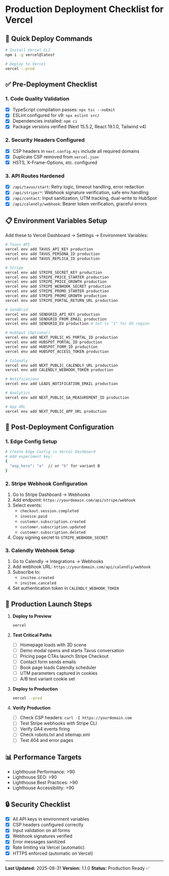 # Production Deployment Checklist for Vercel

## 🚀 Quick Deploy Commands

```bash
# Install Vercel CLI
npm i -g vercel@latest

# Deploy to Vercel
vercel --prod
```

## ✅ Pre-Deployment Checklist

### 1. Code Quality Validation
- [x] TypeScript compilation passes: `npx tsc --noEmit`
- [x] ESLint configured for v9: `npx eslint src/`
- [x] Dependencies installed: `npm ci`
- [x] Package versions verified (Next 15.5.2, React 19.1.0, Tailwind v4)

### 2. Security Headers Configured
- [x] CSP headers in `next.config.mjs` include all required domains
- [x] Duplicate CSP removed from `vercel.json`
- [x] HSTS, X-Frame-Options, etc. configured

### 3. API Routes Hardened
- [x] `/api/tavus/start`: Retry logic, timeout handling, error redaction
- [x] `/api/stripe/*`: Webhook signature verification, safe env handling
- [x] `/api/contact`: Input sanitization, UTM tracking, dual-write to HubSpot
- [x] `/api/calendly/webhook`: Bearer token verification, graceful errors

## 📋 Environment Variables Setup

Add these to Vercel Dashboard → Settings → Environment Variables:

```bash
# Tavus API
vercel env add TAVUS_API_KEY production
vercel env add TAVUS_PERSONA_ID production
vercel env add TAVUS_REPLICA_ID production

# Stripe
vercel env add STRIPE_SECRET_KEY production
vercel env add STRIPE_PRICE_STARTER production
vercel env add STRIPE_PRICE_GROWTH production
vercel env add STRIPE_WEBHOOK_SECRET production
vercel env add STRIPE_PROMO_STARTER production
vercel env add STRIPE_PROMO_GROWTH production
vercel env add STRIPE_PORTAL_RETURN_URL production

# SendGrid
vercel env add SENDGRID_API_KEY production
vercel env add SENDGRID_FROM_EMAIL production
vercel env add SENDGRID_EU production # Set to "1" for EU region

# HubSpot (Optional)
vercel env add NEXT_PUBLIC_HS_PORTAL_ID production
vercel env add HUBSPOT_PORTAL_ID production
vercel env add HUBSPOT_FORM_ID production
vercel env add HUBSPOT_ACCESS_TOKEN production

# Calendly
vercel env add NEXT_PUBLIC_CALENDLY_URL production
vercel env add CALENDLY_WEBHOOK_TOKEN production

# Notifications
vercel env add LEADS_NOTIFICATION_EMAIL production

# Analytics
vercel env add NEXT_PUBLIC_GA_MEASUREMENT_ID production

# App URL
vercel env add NEXT_PUBLIC_APP_URL production
```

## 🔧 Post-Deployment Configuration

### 1. Edge Config Setup
```bash
# Create Edge Config in Vercel Dashboard
# Add experiment key:
{
  "exp_hero": "a"  // or "b" for variant B
}
```

### 2. Stripe Webhook Configuration
1. Go to Stripe Dashboard → Webhooks
2. Add endpoint: `https://yourdomain.com/api/stripe/webhook`
3. Select events:
   - `checkout.session.completed`
   - `invoice.paid`
   - `customer.subscription.created`
   - `customer.subscription.updated`
   - `customer.subscription.deleted`
4. Copy signing secret to `STRIPE_WEBHOOK_SECRET`

### 3. Calendly Webhook Setup
1. Go to Calendly → Integrations → Webhooks
2. Add webhook URL: `https://yourdomain.com/api/calendly/webhook`
3. Subscribe to:
   - `invitee.created`
   - `invitee.canceled`
4. Set authentication token in `CALENDLY_WEBHOOK_TOKEN`

## 🎯 Production Launch Steps

1. **Deploy to Preview**
   ```bash
   vercel
   ```

2. **Test Critical Paths**
   - [ ] Homepage loads with 3D scene
   - [ ] Demo modal opens and starts Tavus conversation
   - [ ] Pricing page CTAs launch Stripe Checkout
   - [ ] Contact form sends emails
   - [ ] Book page loads Calendly scheduler
   - [ ] UTM parameters captured in cookies
   - [ ] A/B test variant cookie set

3. **Deploy to Production**
   ```bash
   vercel --prod
   ```

4. **Verify Production**
   - [ ] Check CSP headers: `curl -I https://yourdomain.com`
   - [ ] Test Stripe webhooks with Stripe CLI
   - [ ] Verify GA4 events firing
   - [ ] Check robots.txt and sitemap.xml
   - [ ] Test 404 and error pages

## 📊 Performance Targets

- Lighthouse Performance: >90
- Lighthouse SEO: >90
- Lighthouse Best Practices: >90
- Lighthouse Accessibility: >90

## 🔒 Security Checklist

- [x] All API keys in environment variables
- [x] CSP headers configured correctly
- [x] Input validation on all forms
- [x] Webhook signatures verified
- [x] Error messages sanitized
- [x] Rate limiting via Vercel (automatic)
- [x] HTTPS enforced (automatic on Vercel)

---

**Last Updated:** 2025-08-31
**Version:** 1.1.0
**Status:** Production Ready ✅
